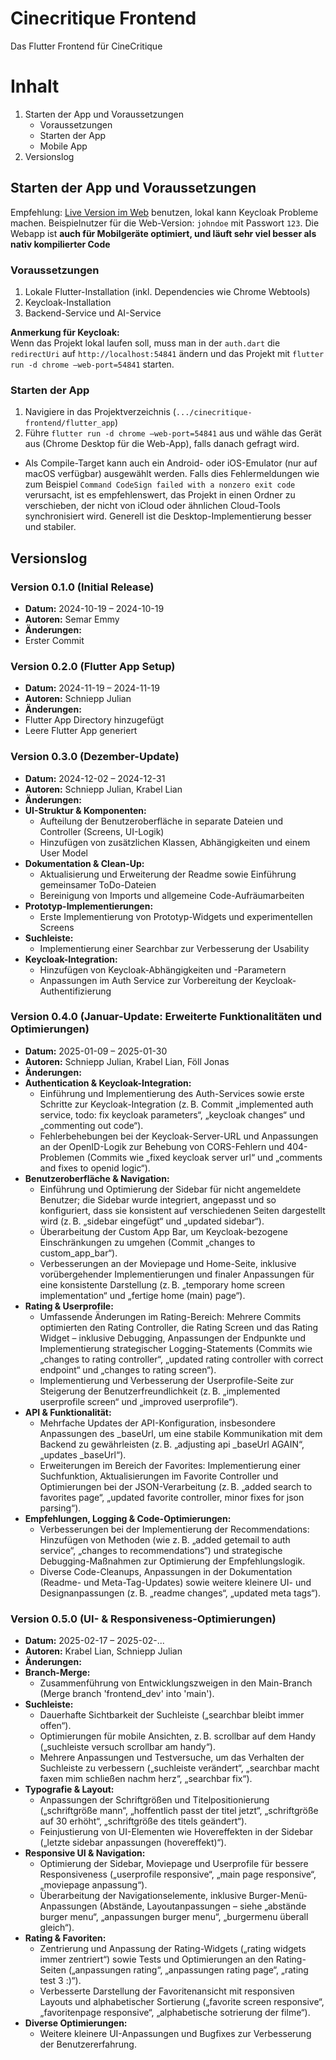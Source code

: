 # Cinecritique Frontend

Das Flutter Frontend für CineCritique

# Inhalt
1. Starten der App und Voraussetzungen
    - Voraussetzungen
    - Starten der App
    - Mobile App
2. Versionslog

## Starten der App und Voraussetzungen
Empfehlung: [Live Version im Web](https://cinecritique.mi.hdm-stuttgart.de/) benutzen, lokal kann Keycloak Probleme machen. Beispielnutzer für die Web-Version: `johndoe` mit Passwort `123`. Die Webapp ist **auch für Mobilgeräte optimiert, und läuft sehr viel besser als nativ kompilierter Code**

### Voraussetzungen
1. Lokale Flutter-Installation (inkl. Dependencies wie Chrome Webtools)
2. Keycloak-Installation
3. Backend-Service und AI-Service

**Anmerkung für Keycloak:**  
Wenn das Projekt lokal laufen soll, muss man in der `auth.dart` die `redirectUri` auf `http://localhost:54841` ändern und das Projekt mit ```flutter run -d chrome –web-port=54841``` starten.

### Starten der App
1. Navigiere in das Projektverzeichnis (`.../cinecritique-frontend/flutter_app`)
2. Führe ```flutter run -d chrome –web-port=54841``` aus und wähle das Gerät aus (Chrome Desktop für die Web-App), falls danach gefragt wird.

- Als Compile-Target kann auch ein Android- oder iOS-Emulator (nur auf macOS verfügbar) ausgewählt werden. Falls dies Fehlermeldungen wie zum Beispiel ```Command CodeSign failed with a nonzero exit code``` verursacht, ist es empfehlenswert, das Projekt in einen Ordner zu verschieben, der nicht von iCloud oder ähnlichen Cloud-Tools synchronisiert wird. Generell ist die Desktop-Implementierung besser und stabiler.

## Versionslog

### Version 0.1.0 (Initial Release)
- **Datum:** 2024-10-19 – 2024-10-19
- **Autoren:** Semar Emmy
- **Änderungen:**
- Erster Commit

### Version 0.2.0 (Flutter App Setup)
- **Datum:** 2024-11-19 – 2024-11-19
- **Autoren:** Schniepp Julian
- **Änderungen:**
- Flutter App Directory hinzugefügt
- Leere Flutter App generiert

### Version 0.3.0 (Dezember-Update)
- **Datum:** 2024-12-02 – 2024-12-31
- **Autoren:** Schniepp Julian, Krabel Lian
- **Änderungen:**
- **UI-Struktur & Komponenten:**  
  - Aufteilung der Benutzeroberfläche in separate Dateien und Controller (Screens, UI-Logik)  
  - Hinzufügen von zusätzlichen Klassen, Abhängigkeiten und einem User Model  
- **Dokumentation & Clean-Up:**  
  - Aktualisierung und Erweiterung der Readme sowie Einführung gemeinsamer ToDo-Dateien  
  - Bereinigung von Imports und allgemeine Code-Aufräumarbeiten  
- **Prototyp-Implementierungen:**  
  - Erste Implementierung von Prototyp-Widgets und experimentellen Screens  
- **Suchleiste:**  
  - Implementierung einer Searchbar zur Verbesserung der Usability  
- **Keycloak-Integration:**  
  - Hinzufügen von Keycloak-Abhängigkeiten und -Parametern  
  - Anpassungen im Auth Service zur Vorbereitung der Keycloak-Authentifizierung

### Version 0.4.0 (Januar-Update: Erweiterte Funktionalitäten und Optimierungen)
- **Datum:** 2025-01-09 – 2025-01-30
- **Autoren:** Schniepp Julian, Krabel Lian, Föll Jonas
- **Änderungen:**
- **Authentication & Keycloak-Integration:**
  - Einführung und Implementierung des Auth-Services sowie erste Schritte zur Keycloak-Integration (z. B. Commit „implemented auth service, todo: fix keycloak parameters“, „keycloak changes“ und „commenting out code“).
  - Fehlerbehebungen bei der Keycloak-Server-URL und Anpassungen an der OpenID-Logik zur Behebung von CORS-Fehlern und 404-Problemen (Commits wie „fixed keycloak server url“ und „comments and fixes to openid logic“). 
- **Benutzeroberfläche & Navigation:**
  - Einführung und Optimierung der Sidebar für nicht angemeldete Benutzer; die Sidebar wurde integriert, angepasst und so konfiguriert, dass sie konsistent auf verschiedenen Seiten dargestellt wird (z. B. „sidebar eingefügt“ und „updated sidebar“).
  - Überarbeitung der Custom App Bar, um Keycloak-bezogene Einschränkungen zu umgehen (Commit „changes to custom_app_bar“).
  - Verbesserungen an der Moviepage und Home-Seite, inklusive vorübergehender Implementierungen und finaler Anpassungen für eine konsistente Darstellung (z. B. „temporary home screen implementation“ und „fertige home (main) page“).
- **Rating & Userprofile:**
  - Umfassende Änderungen im Rating-Bereich: Mehrere Commits optimierten den Rating Controller, die Rating Screen und das Rating Widget – inklusive Debugging, Anpassungen der Endpunkte und Implementierung strategischer Logging-Statements (Commits wie „changes to rating controller“, „updated rating controller with correct endpoint“ und „changes to rating screen“).
  - Implementierung und Verbesserung der Userprofile-Seite zur Steigerung der Benutzerfreundlichkeit (z. B. „implemented userprofile screen“ und „improved userprofile“).
- **API & Funktionalität:**
  - Mehrfache Updates der API-Konfiguration, insbesondere Anpassungen des _baseUrl, um eine stabile Kommunikation mit dem Backend zu gewährleisten (z. B. „adjusting api _baseUrl AGAIN“, „updates _baseUrl“).
  - Erweiterungen im Bereich der Favorites: Implementierung einer Suchfunktion, Aktualisierungen im Favorite Controller und Optimierungen bei der JSON-Verarbeitung (z. B. „added search to favorites page“, „updated favorite controller, minor fixes for json parsing“).
- **Empfehlungen, Logging & Code-Optimierungen:**
  - Verbesserungen bei der Implementierung der Recommendations: Hinzufügen von Methoden (wie z. B. „added getemail to auth service“, „changes to recommendations“) und strategische Debugging-Maßnahmen zur Optimierung der Empfehlungslogik.
  - Diverse Code-Cleanups, Anpassungen in der Dokumentation (Readme- und Meta-Tag-Updates) sowie weitere kleinere UI- und Designanpassungen (z. B. „readme changes“, „updated meta tags“).

### Version 0.5.0 (UI- & Responsiveness-Optimierungen)
- **Datum:** 2025-02-17 – 2025-02-...
- **Autoren:** Krabel Lian, Schniepp Julian
- **Änderungen:**
- **Branch-Merge:**  
  - Zusammenführung von Entwicklungszweigen in den Main-Branch (Merge branch 'frontend_dev' into 'main').
- **Suchleiste:**  
  - Dauerhafte Sichtbarkeit der Suchleiste („searchbar bleibt immer offen“).  
  - Optimierungen für mobile Ansichten, z. B. scrollbar auf dem Handy („suchleiste versuch scrollbar am handy“).  
  - Mehrere Anpassungen und Testversuche, um das Verhalten der Suchleiste zu verbessern („suchleiste verändert“, „searchbar macht faxen mim schließen nachm herz“, „searchbar fix“).
- **Typografie & Layout:**  
  - Anpassungen der Schriftgrößen und Titelpositionierung („schriftgröße mann“, „hoffentlich passt der titel jetzt“, „schriftgröße auf 30 erhöht“, „schriftgröße des titels geändert“).  
  - Feinjustierung von UI-Elementen wie Hovereffekten in der Sidebar („letzte sidebar anpassungen (hovereffekt)“).
- **Responsive UI & Navigation:**  
  - Optimierung der Sidebar, Moviepage und Userprofile für bessere Responsiveness („userprofile responsive“, „main page responsive“, „moviepage anpassung“).  
  - Überarbeitung der Navigationselemente, inklusive Burger-Menü-Anpassungen (Abstände, Layoutanpassungen – siehe „abstände burger menu“, „anpassungen burger menu“, „burgermenu überall gleich“).
- **Rating & Favoriten:**  
  - Zentrierung und Anpassung der Rating-Widgets („rating widgets immer zentriert“) sowie Tests und Optimierungen an den Rating-Seiten („anpassungen rating“, „anpassungen rating page“, „rating test 3 :)“).  
  - Verbesserte Darstellung der Favoritenansicht mit responsiven Layouts und alphabetischer Sortierung („favorite screen responsive“, „favoritenpage responsive“, „alphabetische sotrierung der filme“).
- **Diverse Optimierungen:**  
  - Weitere kleinere UI-Anpassungen und Bugfixes zur Verbesserung der Benutzererfahrung.